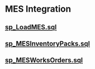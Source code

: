 <h1>MES Integration</h1>
<h2><a href="/Reference/sql/SP/sp_LoadMES.sql">sp_LoadMES.sql</a></h2>
<p>
</p>
<h2><a href="/Reference/sql/SP/sp_MESInventoryPacks.sql">sp_MESInventoryPacks.sql</a></h2>
<p>
</p>
<h2><a href="/Reference/sql/SP/sp_MESWorksOrders.sql">sp_MESWorksOrders.sql</a></h2>
<p>
</p>